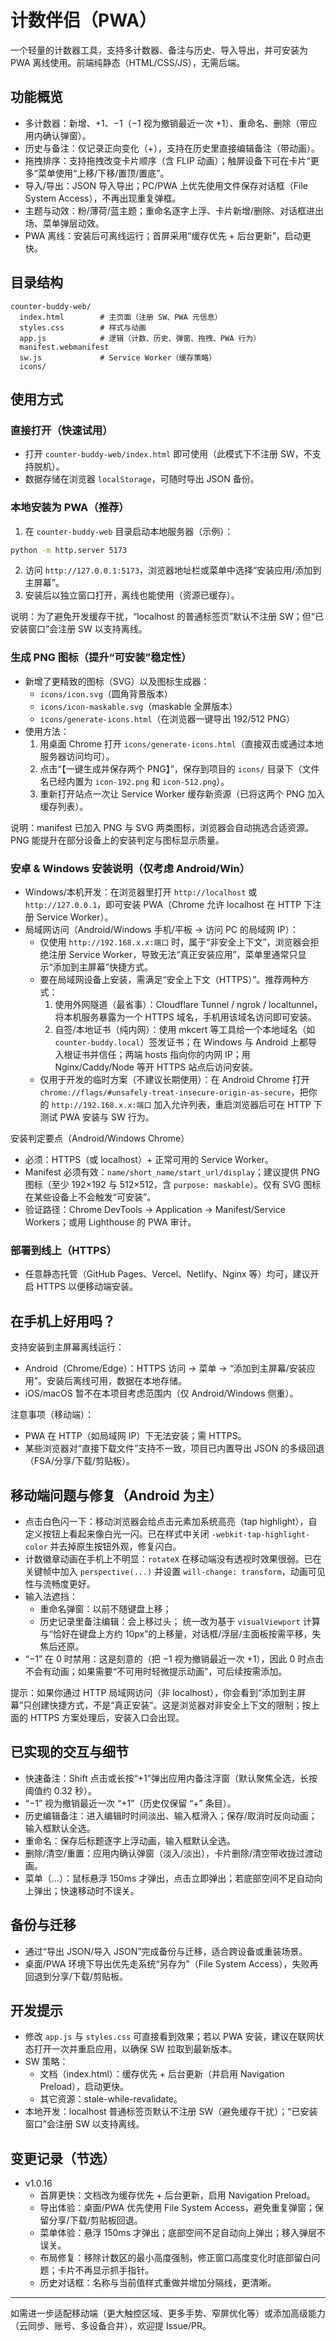 # 计数伴侣（PWA）

一个轻量的计数器工具，支持多计数器、备注与历史、导入导出，并可安装为 PWA 离线使用。前端纯静态（HTML/CSS/JS），无需后端。

## 功能概览
- 多计数器：新增、+1、−1（−1 视为撤销最近一次 +1）、重命名、删除（带应用内确认弹窗）。
- 历史与备注：仅记录正向变化（+），支持在历史里直接编辑备注（带动画）。
- 拖拽排序：支持拖拽改变卡片顺序（含 FLIP 动画）；触屏设备下可在卡片“更多”菜单使用“上移/下移/置顶/置底”。
- 导入/导出：JSON 导入导出；PC/PWA 上优先使用文件保存对话框（File System Access），不再出现重复弹框。
- 主题与动效：粉/薄荷/蓝主题；重命名逐字上浮、卡片新增/删除、对话框进出场、菜单弹层动效。
- PWA 离线：安装后可离线运行；首屏采用“缓存优先 + 后台更新”，启动更快。

## 目录结构
```
counter-buddy-web/
  index.html        # 主页面（注册 SW、PWA 元信息）
  styles.css        # 样式与动画
  app.js            # 逻辑（计数、历史、弹窗、拖拽、PWA 行为）
  manifest.webmanifest
  sw.js             # Service Worker（缓存策略）
  icons/
```

## 使用方式
### 直接打开（快速试用）
- 打开 `counter-buddy-web/index.html` 即可使用（此模式下不注册 SW，不支持脱机）。
- 数据存储在浏览器 `localStorage`，可随时导出 JSON 备份。

### 本地安装为 PWA（推荐）
1) 在 `counter-buddy-web` 目录启动本地服务器（示例）：
```bash
python -m http.server 5173
```
2) 访问 `http://127.0.0.1:5173`，浏览器地址栏或菜单中选择“安装应用/添加到主屏幕”。
3) 安装后以独立窗口打开，离线也能使用（资源已缓存）。

说明：为了避免开发缓存干扰，“localhost 的普通标签页”默认不注册 SW；但“已安装窗口”会注册 SW 以支持离线。

### 生成 PNG 图标（提升“可安装”稳定性）
- 新增了更精致的图标（SVG）以及图标生成器：
  - `icons/icon.svg`（圆角背景版本）
  - `icons/icon-maskable.svg`（maskable 全屏版本）
  - `icons/generate-icons.html`（在浏览器一键导出 192/512 PNG）
- 使用方法：
  1) 用桌面 Chrome 打开 `icons/generate-icons.html`（直接双击或通过本地服务器访问均可）。
  2) 点击“【一键生成并保存两个 PNG】”，保存到项目的 `icons/` 目录下（文件名已经内置为 `icon-192.png` 和 `icon-512.png`）。
  3) 重新打开站点一次让 Service Worker 缓存新资源（已将这两个 PNG 加入缓存列表）。

说明：manifest 已加入 PNG 与 SVG 两类图标，浏览器会自动挑选合适资源。PNG 能提升在部分设备上的安装判定与图标显示质量。

### 安卓 & Windows 安装说明（仅考虑 Android/Win）
- Windows/本机开发：在浏览器里打开 `http://localhost` 或 `http://127.0.0.1`，即可安装 PWA（Chrome 允许 localhost 在 HTTP 下注册 Service Worker）。
- 局域网访问（Android/Windows 手机/平板 → 访问 PC 的局域网 IP）：
  - 仅使用 `http://192.168.x.x:端口` 时，属于“非安全上下文”，浏览器会拒绝注册 Service Worker，导致无法“真正安装应用”，菜单里通常只显示“添加到主屏幕”快捷方式。
  - 要在局域网设备上安装，需满足“安全上下文（HTTPS）”。推荐两种方式：
    1) 使用外网隧道（最省事）：Cloudflare Tunnel / ngrok / localtunnel，将本机服务暴露为一个 HTTPS 域名，手机用该域名访问即可安装。
    2) 自签/本地证书（纯内网）：使用 mkcert 等工具给一个本地域名（如 `counter-buddy.local`）签发证书；在 Windows 与 Android 上都导入根证书并信任；两端 hosts 指向你的内网 IP；用 Nginx/Caddy/Node 等开 HTTPS 站点后访问安装。
  - 仅用于开发的临时方案（不建议长期使用）：在 Android Chrome 打开 `chrome://flags/#unsafely-treat-insecure-origin-as-secure`，把你的 `http://192.168.x.x:端口` 加入允许列表，重启浏览器后可在 HTTP 下测试 PWA 安装与 SW 行为。

安装判定要点（Android/Windows Chrome）
- 必须：HTTPS（或 localhost）+ 正常可用的 Service Worker。
- Manifest 必须有效：`name/short_name/start_url/display`；建议提供 PNG 图标（至少 192×192 与 512×512，含 `purpose: maskable`）。仅有 SVG 图标在某些设备上不会触发“可安装”。
- 验证路径：Chrome DevTools → Application → Manifest/Service Workers；或用 Lighthouse 的 PWA 审计。

### 部署到线上（HTTPS）
- 任意静态托管（GitHub Pages、Vercel、Netlify、Nginx 等）均可，建议开启 HTTPS 以便移动端安装。

## 在手机上好用吗？
支持安装到主屏幕离线运行：
- Android（Chrome/Edge）：HTTPS 访问 → 菜单 → “添加到主屏幕/安装应用”。安装后离线可用，数据在本地存储。
- iOS/macOS 暂不在本项目考虑范围内（仅 Android/Windows 侧重）。

注意事项（移动端）：
- PWA 在 HTTP（如局域网 IP）下无法安装；需 HTTPS。
- 某些浏览器对“直接下载文件”支持不一致，项目已内置导出 JSON 的多级回退（FSA/分享/下载/剪贴板）。

## 移动端问题与修复（Android 为主）
- 点击白色闪一下：移动浏览器会给点击元素加系统高亮（tap highlight），自定义按钮上看起来像白光一闪。已在样式中关闭 `-webkit-tap-highlight-color` 并去掉原生按钮外观，修复闪白。
- 计数徽章动画在手机上不明显：`rotateX` 在移动端没有透视时效果很弱。已在关键帧中加入 `perspective(...)` 并设置 `will-change: transform`，动画可见性与流畅度更好。
- 输入法遮挡：
  - 重命名弹窗：以前不随键盘上移；
  - 历史记录里备注编辑：会上移过头；
 统一改为基于 `visualViewport` 计算与“恰好在键盘上方约 10px”的上移量，对话框/浮层/主面板按需平移，失焦后还原。
- “−1” 在 0 时禁用：这是刻意的（把 −1 视为撤销最近一次 +1），因此 0 时点击不会有动画；如果需要“不可用时轻微提示动画”，可后续按需添加。

提示：如果你通过 HTTP 局域网访问（非 localhost），你会看到“添加到主屏幕”只创建快捷方式，不是“真正安装”。这是浏览器对非安全上下文的限制；按上面的 HTTPS 方案处理后，安装入口会出现。

## 已实现的交互与细节
- 快速备注：Shift 点击或长按“+1”弹出应用内备注浮窗（默认聚焦全选，长按阈值约 0.32 秒）。
- “−1” 视为撤销最近一次 “+1”（历史仅保留 “+” 条目）。
- 历史编辑备注：进入编辑时时间淡出、输入框滑入；保存/取消时反向动画；输入框默认全选。
- 重命名：保存后标题逐字上浮动画，输入框默认全选。
- 删除/清空/重置：应用内确认弹窗（淡入/淡出），卡片删除/清空带收拢过渡动画。
- 菜单（…）：鼠标悬浮 150ms 才弹出，点击立即弹出；若底部空间不足自动向上弹出；快速移动时不误关。

## 备份与迁移
- 通过“导出 JSON/导入 JSON”完成备份与迁移，适合跨设备或重装场景。
- 桌面/PWA 环境下导出优先走系统“另存为”（File System Access），失败再回退到分享/下载/剪贴板。

## 开发提示
- 修改 `app.js` 与 `styles.css` 可直接看到效果；若以 PWA 安装，建议在联网状态打开一次并重启应用，以确保 SW 拉取到最新版本。
- SW 策略：
  - 文档（index.html）：缓存优先 + 后台更新（并启用 Navigation Preload），启动更快。
  - 其它资源：stale-while-revalidate。
- 本地开发：localhost 普通标签页默认不注册 SW（避免缓存干扰）；“已安装窗口”会注册 SW 以支持离线。

## 变更记录（节选）
- v1.0.16
  - 首屏更快：文档改为缓存优先 + 后台更新，启用 Navigation Preload。
  - 导出体验：桌面/PWA 优先使用 File System Access，避免重复弹窗；保留分享/下载/剪贴板回退。
  - 菜单体验：悬浮 150ms 才弹出；底部空间不足自动向上弹出；移入弹层不误关。
  - 布局修复：移除计数区的最小高度强制，修正窗口高度变化时底部留白问题；卡片不再显示抓手指针。
  - 历史对话框：名称与当前值样式重做并增加分隔线，更清晰。

---
如需进一步适配移动端（更大触控区域、更多手势、窄屏优化等）或添加高级能力（云同步、账号、多设备合并），欢迎提 Issue/PR。
